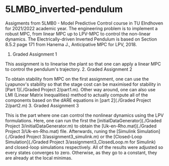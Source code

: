 # 5LMB0_inverted-pendulum
Assigments from 5LMB0 - Model Predictive Control course in TU EIndhoven for 2021/2022 academic year. The engineering problem is to implement a robust MPC, from linear MPC up to LPV-MPC to control the non-linear dynamics. The Electrically-driven Inverted Pendulum is based on Section 8.5.2 page 171 from Hanema J., Anticipative MPC for LPV, 2018. 

1. Graded Assignment 1

This assignment is to linearise the plant so that one can apply a linear MPC to control the pendulum's trajectory.
2. Graded Assignment 2

To obtain stability from MPC on the first assignment, one can use the Lyapunov's stability so that the stage cost can be maximised for stability in [Part 1](./Graded Project 2/part1.m). Other way around, one can also use LMI (Linear Matrix Inequalities) method to actually compute all of the components based on the dARE equations in [part 2](./Graded Project 2/part2.m) 
3. Graded Assignment 3

This is the part where one can control the nonlinear dynamics using the LPV formulations. Here, one can run the first the [initialDataGenerator](./Graded Project 3/initialDataGenerator.m) to obtain the [Uk-en-Rho.mat](./Graded Project 3/Uk-en-Rho.mat) file. Afterwards, runing the [Simulink Simulation](./Graded Project 3/assignment3_simulink.m) or the [Closed-Loop Simulation](./Graded Project 3/assignment3_ClosedLoop.m for Simulink) and closed-loop simulations respectively. All of the results were adjusted so every states converges to zero. Otherwise, as they go to a constant, they are already at the local minimas. 
